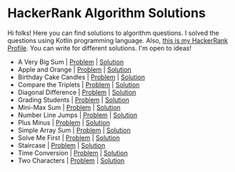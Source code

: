 # HackerRank Algorithm Solutions
Hi folks! Here you can find solutions to algorithm questions. I solved the questions using Kotlin programming language.
Also, [this is my HackerRank Profile](https://www.hackerrank.com/cim_damla).
You can write for different solutions. I'm open to ideas!

- A Very Big Sum | [Problem](https://www.hackerrank.com/challenges/a-very-big-sum/problem) | [Solution](https://github.com/damlacim/HackerRankSolutions/blob/master/app/src/main/java/com/example/hackerranksolutions/algorithms/AVeryBigSum.kt)
- Apple and Orange | [Problem](https://www.hackerrank.com/challenges/apple-and-orange/problem) | [Solution](https://github.com/damlacim/HackerRankSolutions/blob/master/app/src/main/java/com/example/hackerranksolutions/algorithms/AppleAndOrange.kt)
- Birthday Cake Candles | [Problem](https://www.hackerrank.com/challenges/birthday-cake-candles/problem) | [Solution](https://github.com/damlacim/HackerRankSolutions/blob/master/app/src/main/java/com/example/hackerranksolutions/algorithms/BirthdayCakeCandles.kt)
- Compare the Triplets | [Problem](https://www.hackerrank.com/challenges/compare-the-triplets/problem) | [Solution](https://github.com/damlacim/HackerRankSolutions/blob/master/app/src/main/java/com/example/hackerranksolutions/algorithms/CompareTheTriplets.kt)
- Diagonal Difference | [Problem](https://www.hackerrank.com/challenges/diagonal-difference/problem) | [Solution](https://github.com/damlacim/HackerRankSolutions/blob/master/app/src/main/java/com/example/hackerranksolutions/algorithms/DiagonalDifference.kt)
- Grading Students | [Problem](https://www.hackerrank.com/challenges/grading/problem) | [Solution](https://github.com/damlacim/HackerRankSolutions/blob/master/app/src/main/java/com/example/hackerranksolutions/algorithms/GradingStudents.kt)
- Mini-Max Sum | [Problem](https://www.hackerrank.com/challenges/mini-max-sum/problem) | [Solution](https://github.com/damlacim/HackerRankSolutions/blob/master/app/src/main/java/com/example/hackerranksolutions/algorithms/MinimaxSum.kt)
- Number Line Jumps | [Problem](https://www.hackerrank.com/challenges/kangaroo/problem) | [Solution](https://github.com/damlacim/HackerRankSolutions/blob/master/app/src/main/java/com/example/hackerranksolutions/algorithms/NumberLineJumps.kt)
- Plus Minus | [Problem](https://www.hackerrank.com/challenges/plus-minus/problem) | [Solution](https://github.com/damlacim/HackerRankSolutions/blob/master/app/src/main/java/com/example/hackerranksolutions/algorithms/PlusMinus.kt)
- Simple Array Sum | [Problem](https://www.hackerrank.com/challenges/simple-array-sum/problem) | [Solution](https://github.com/damlacim/HackerRankSolutions/blob/master/app/src/main/java/com/example/hackerranksolutions/algorithms/SimpleArraySum.kt)
- Solve Me First | [Problem](https://www.hackerrank.com/challenges/solve-me-first/problem) | [Solution](https://github.com/damlacim/HackerRankSolutions/blob/master/app/src/main/java/com/example/hackerranksolutions/algorithms/SolveMeFirst.kt)
- Staircase | [Problem](https://www.hackerrank.com/challenges/staircase/problem) | [Solution](https://github.com/damlacim/HackerRankSolutions/blob/master/app/src/main/java/com/example/hackerranksolutions/algorithms/Staircase.kt)
- Time Conversion | [Problem](https://www.hackerrank.com/challenges/time-conversion/problem) | [Solution](https://github.com/damlacim/HackerRankSolutions/blob/master/app/src/main/java/com/example/hackerranksolutions/algorithms/TimeConversion.kt)
- Two Characters | [Problem](https://www.hackerrank.com/challenges/two-characters/problem) | [Solution](https://github.com/damlacim/HackerRankSolutions/blob/master/app/src/main/java/com/example/hackerranksolutions/algorithms/TwoCharacters.kt)
